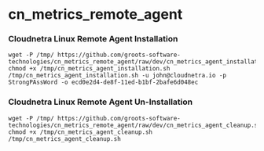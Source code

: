 # cn_metrics_remote_agent

### Cloudnetra Linux Remote Agent Installation

```
wget -P /tmp/ https://github.com/groots-software-technologies/cn_metrics_remote_agent/raw/dev/cn_metrics_agent_installation.sh
chmod +x /tmp/cn_metrics_agent_installation.sh
/tmp/cn_metrics_agent_installation.sh -u john@cloudnetra.io -p StrongPAssWord -o ecd0e2d4-de8f-11ed-b1bf-2bafe6d048ec
```

### Cloudnetra Linux Remote Agent Un-Installation
```
wget -P /tmp/ https://github.com/groots-software-technologies/cn_metrics_remote_agent/raw/dev/cn_metrics_agent_cleanup.sh
chmod +x /tmp/cn_metrics_agent_cleanup.sh
/tmp/cn_metrics_agent_cleanup.sh
```
